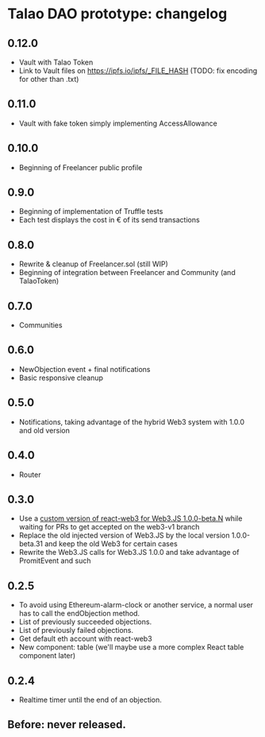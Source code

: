 # Talao DAO prototype: changelog

## 0.12.0

+ Vault with Talao Token
+ Link to Vault files on https://ipfs.io/ipfs/_FILE_HASH (TODO: fix encoding for other than .txt)

## 0.11.0

+ Vault with fake token simply implementing AccessAllowance

## 0.10.0

+ Beginning of Freelancer public profile

## 0.9.0

+ Beginning of implementation of Truffle tests
+ Each test displays the cost in € of its send transactions

## 0.8.0

+ Rewrite & cleanup of Freelancer.sol (still WIP)
+ Beginning of integration between Freelancer and Community (and TalaoToken)

## 0.7.0

+ Communities

## 0.6.0

+ NewObjection event + final notifications
+ Basic responsive cleanup

## 0.5.0

+ Notifications, taking advantage of the hybrid Web3 system with 1.0.0 and old version

## 0.4.0

+ Router

## 0.3.0

+ Use a [custom version of react-web3 for Web3.JS 1.0.0-beta.N](https://github.com/guix77/react-web3/tree/talao) while waiting for PRs to get accepted on the web3-v1 branch
+ Replace the old injected version of Web3.JS by the local version 1.0.0-beta.31 and keep the old Web3 for certain cases
+ Rewrite the Web3.JS calls for Web3.JS 1.0.0 and take advantage of PromitEvent and such

## 0.2.5

+ To avoid using Ethereum-alarm-clock or another service, a normal user has to call the endObjection method.
+ List of previously succeeded objections.
+ List of previously failed objections.
+ Get default eth account with react-web3
+ New component: table (we'll maybe use a more complex React table component later)

## 0.2.4

+ Realtime timer until the end of an objection.

## Before: never released.
